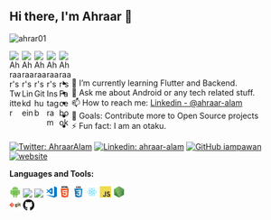 
## Hi there, I'm Ahraar  👋

<p align="left"> <img src="https://komarev.com/ghpvc/?username=ahrar01&label=Views&color=blue&style=plastic" alt="ahrar01" /> </p>

<a href="https://twitter.com/AhraarAlam">
  <img align="left" alt="Ahraar's Twitter" width="22px" src="https://cdn.jsdelivr.net/npm/simple-icons@v3/icons/twitter.svg" />
</a>
<a href="https://www.linkedin.com/in/ahraar-alam/">
  <img align="left" alt="Ahraar's Linkdein" width="22px" src="https://cdn.jsdelivr.net/npm/simple-icons@v3/icons/linkedin.svg" />
</a>
<a href="https://github.com/ahrar01">
  <img align="left" alt="Ahraar's Github" width="22px" src="https://cdn.jsdelivr.net/npm/simple-icons@v3/icons/github.svg" />
</a>
<a href="https://instagram.com/ahraaralam/">
  <img align="left" alt="Ahraar's Instagram" width="22px" src="https://cdn.jsdelivr.net/npm/simple-icons@v3/icons/instagram.svg" />
</a>
<a href="https://www.facebook.com/ahrar01/">
  <img align="left" alt="Ahraar's Facebook" width="22px" src="https://cdn.jsdelivr.net/npm/simple-icons@v3/icons/facebook.svg" />
</a>


<br/>
<br/>

- 🌱 I’m currently learning Flutter and Backend.
- 💬 Ask me about Android or any tech related stuff.
- 📫 How to reach me: [Linkedin - @ahraar-alam](https://www.linkedin.com/in/ahraar-alam/)
- 🥅 Goals: Contribute more to Open Source projects
- ⚡ Fun fact: I am an otaku.

[![Twitter: AhraarAlam](https://img.shields.io/twitter/follow/AhraarAlam?style=social)](https://twitter.com/AhraarAlam)
[![Linkedin: ahraar-alam](https://img.shields.io/badge/-AhraarAlam-blue?style=flat-square&logo=Linkedin&logoColor=white&link=https://www.linkedin.com/in/ahraar-alam/)](https://www.linkedin.com/in/ahraar-alam/)
[![GitHub iampawan](https://img.shields.io/github/followers/ahrar01?label=follow&style=social)](https://github.com/ahrar01)
[![website](https://img.shields.io/badge/PortfolioWebsite-ahraar.netlify.com-2648ff?style=flat-square&logo=google-chrome)](http://ahraar.netlify.com/)


**Languages and Tools:**  

<code><img height="20" src="https://raw.githubusercontent.com/github/explore/80688e429a7d4ef2fca1e82350fe8e3517d3494d/topics/android/android.png"></code>
<code><img height="20" src="https://cdn.jsdelivr.net/npm/programming-languages-logos/src/kotlin/kotlin.png"></code>
<code><img height="20" src="https://cdn.jsdelivr.net/npm/programming-languages-logos/src/java/java.png"></code>
<code><img height="20" src="https://raw.githubusercontent.com/github/explore/80688e429a7d4ef2fca1e82350fe8e3517d3494d/topics/visual-studio-code/visual-studio-code.png"></code>
<code><img height="20" src="https://raw.githubusercontent.com/github/explore/80688e429a7d4ef2fca1e82350fe8e3517d3494d/topics/html/html.png"></code>
<code><img height="20" src="https://raw.githubusercontent.com/github/explore/80688e429a7d4ef2fca1e82350fe8e3517d3494d/topics/css/css.png"></code>
<code><img height="20" src="https://raw.githubusercontent.com/github/explore/80688e429a7d4ef2fca1e82350fe8e3517d3494d/topics/react/react.png"></code>
<code><img height="20" src="https://raw.githubusercontent.com/github/explore/80688e429a7d4ef2fca1e82350fe8e3517d3494d/topics/javascript/javascript.png"></code>
<code><img height="20" src="https://raw.githubusercontent.com/github/explore/80688e429a7d4ef2fca1e82350fe8e3517d3494d/topics/nodejs/nodejs.png"></code>    
<code><img height="20" src="https://raw.githubusercontent.com/github/explore/80688e429a7d4ef2fca1e82350fe8e3517d3494d/topics/git/git.png"></code>
<code><img height="20" src="https://raw.githubusercontent.com/github/explore/78df643247d429f6cc873026c0622819ad797942/topics/github/github.png"></code>


